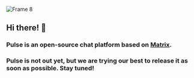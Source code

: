 
![Frame 8](https://github.com/pulse-chat/.github/assets/135556230/06798ae7-b9ef-4982-8710-fe6d7e75c1ce)

## Hi there! 👋

### Pulse is an open-source chat platform based on [Matrix](https://matrix.org).

### Pulse is not out yet, but we are trying our best to release it as soon as possible. Stay tuned!
